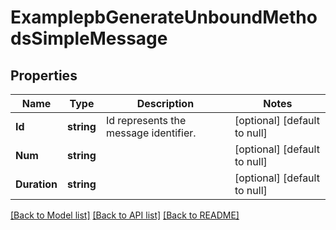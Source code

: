 # ExamplepbGenerateUnboundMethodsSimpleMessage

## Properties
Name | Type | Description | Notes
------------ | ------------- | ------------- | -------------
**Id** | **string** | Id represents the message identifier. | [optional] [default to null]
**Num** | **string** |  | [optional] [default to null]
**Duration** | **string** |  | [optional] [default to null]

[[Back to Model list]](../README.md#documentation-for-models) [[Back to API list]](../README.md#documentation-for-api-endpoints) [[Back to README]](../README.md)


